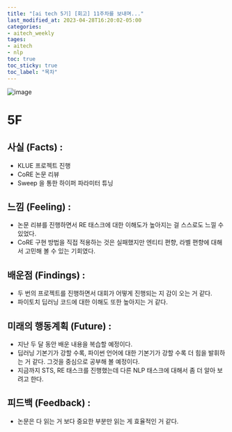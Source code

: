 ```yaml
---
title: "[ai tech 5기] [회고] 11주차를 보내며..."
last_modified_at: 2023-04-28T16:20:02-05:00
categories:
- aitech_weekly
tages:
- aitech
- nlp
toc: true
toc_sticky: true
toc_label: "목차"
---
```





![image](../../../image/aitech.png)

# 5F
## 사실 (Facts) :
- KLUE 프로젝트 진행
- CoRE 논문 리뷰
- Sweep 을 통한 하이퍼 파라미터 튜닝

## 느낌 (Feeling) :
- 논문 리뷰를 진행하면서 RE 태스크에 대한 이해도가 높아지는 걸 스스로도 느낄 수 있었다. 
- CoRE 구현 방법을 직접 적용하는 것은 실패했지만 엔티티 편향, 라벨 편향에 대해서 고민해 볼 수 있는 기회였다.

## 배운점 (Findings) :
- 두 번의 프로젝트를 진행하면서 대회가 어떻게 진행되는 지 감이 오는 거 같다.
- 파이토치 딥러닝 코드에 대한 이해도 또한 높아지는 거 같다.

## 미래의 행동계획 (Future) :
- 지난 두 달 동안 배운 내용을 복습할 예정이다.
- 딥러닝 기본기가 강할 수록, 파이썬 언어에 대한 기본기가 강할 수록 더 힘을 발휘하는 거 같다. 그것을 중심으로 공부해 볼 예정이다.
- 지금까지 STS, RE 태스크를 진행했는데 다른 NLP 태스크에 대해서 좀 더 알아 보려고 한다.

## 피드백 (Feedback) :
- 논문은 다 읽는 거 보다 중요한 부분만 읽는 게 효율적인 거 같다. 